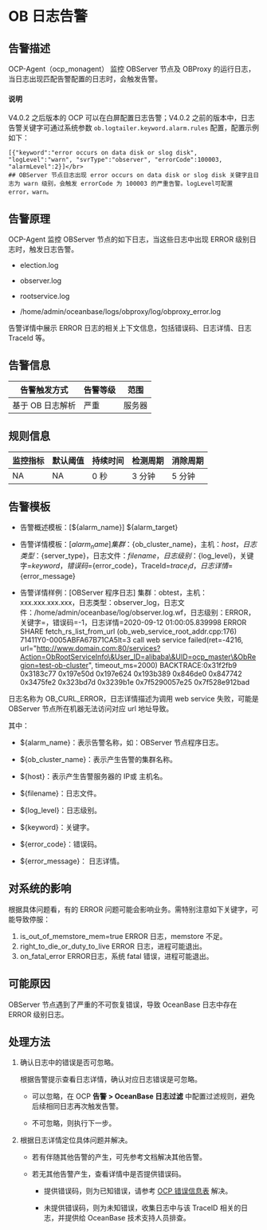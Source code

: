 # OB 日志告警

## 告警描述

OCP-Agent（ocp_monagent） 监控 OBServer 节点及 OBProxy 的运行日志，当日志出现匹配告警配置的日志时，会触发告警。

   <main id="notice" type='explain'>
   <h4>说明</h4>
   <p>V4.0.2 之后版本的 OCP 可以在白屏配置日志告警；V4.0.2 之前的版本中，日志告警关键字可通过系统参数 <code>ob.logtailer.keyword.alarm.rules</code> 配置，配置示例如下：</p>
   </main>

   ```shell
   [{"keyword":"error occurs on data disk or slog disk", "logLevel":"warn", "svrType":"observer", "errorCode":100003, "alarmLevel":2}]</br>
   ## OBServer 节点日志出现 error occurs on data disk or slog disk 关键字且日志为 warn 级别，会触发 errorCode 为 100003 的严重告警。logLevel可配置 error，warn。
   ```

## 告警原理

OCP-Agent 监控 OBServer 节点的如下日志，当这些日志中出现 ERROR 级别日志时，触发日志告警。

* election.log

* observer.log

* rootservice.log

* /home/admin/oceanbase/logs/obproxy/log/obproxy_error.log

告警详情中展示 ERROR 日志的相关上下文信息，包括错误码、日志详情、日志 TraceId 等。

## 告警信息

| 告警触发方式     | 告警等级 | 范围   |
| ---------------- | -------- | ------ |
| 基于 OB 日志解析 | 严重     | 服务器 |

## 规则信息

| 监控指标 | 默认阈值 | 持续时间 | 检测周期 | 消除周期 |
| -------- | -------- | -------- | -------- | -------- |
| NA       | NA       | 0 秒     | 3 分钟   | 5 分钟   |

## 告警模板

* 告警概述模板：[\${alarm_name}] ${alarm_target}

* 告警详情模板：[${alarm_name}] 集群：${ob_cluster_name}，主机：${host}，日志类型：${server_type}，日志文件：${filename}，日志级别：${log_level}，关键字=${keyword}，错误码=${error_code}，TraceId=${trace_id}，日志详情=${error_message}

* 告警详情样例：[OBServer 程序日志] 集群：obtest，主机：xxx.xxx.xxx.xxx，日志类型：observer_log，日志文件：/home/admin/oceanbase/log/observer.log.wf，日志级别：ERROR，关键字=，错误码=-1，日志详情=2020-09-12 01:00:05.839998 ERROR SHARE fetch_rs_list_from_url (ob_web_service_root_addr.cpp:176) 71411Y0-0005ABFA67B71CA5lt=3 call web service failed(ret=-4216, url="http://www.domain.com:80/services?Action=ObRootServiceInfo\&User_ID=alibaba\&UID=ocp_master\&ObRegion=test-ob-cluster", timeout_ms=2000) BACKTRACE:0x31f2fb9 0x3183c77 0x197e50d 0x197e624 0x193b389 0x846de0 0x847742 0x3475fe2 0x323bd7d 0x3239b1e 0x7f5290057e25 0x7f528e912bad

日志名称为 OB_CURL_ERROR，日志详情描述为调用 web service 失败，可能是 OBServer 节点所在机器无法访问对应 url 地址导致。

其中：

* ${alarm_name}：表示告警名称，如：OBServer 节点程序日志。

* ${ob_cluster_name}：表示产生告警的集群名称。

* ${host}：表示产生告警服务器的 IP或 主机名。

* ${filename}：日志文件。

* ${log_level}：日志级别。

* ${keyword}：关键字。

* ${error_code}：错误码。

* ${error_message}： 日志详情。

## 对系统的影响

根据具体问题看，有的 ERROR 问题可能会影响业务。需特别注意如下关键字，可能导致停服：

1. is_out_of_memstore_mem=true ERROR 日志，memstore 不足。
2. right_to_die_or_duty_to_live ERROR 日志，进程可能退出。
3. on_fatal_error ERROR日志，系统 fatal 错误，进程可能退出。

## 可能原因

OBServer 节点遇到了严重的不可恢复错误，导致 OceanBase 日志中存在 ERROR 级别日志。

## 处理方法

1. 确认日志中的错误是否可忽略。

   根据告警提示查看日志详情，确认对应日志错误是可忽略。
   * 可以忽略，在 OCP **告警 \> OceanBase 日志过滤** 中配置过滤规则，避免后续相同日志再次触发告警。

   * 不可忽略，则执行下一步。

2. 根据日志详情定位具体问题并解决。

   * 若有伴随其他告警的产生，可先参考文档解决其他告警。

   * 若无其他告警产生，查看详情中是否提供错误码。

     * 提供错误码，则为已知错误，请参考 [OCP 错误信息表](../../../2100.appendix/100.ocp-error-table.md) 解决。

     * 未提供错误码，则为未知错误，收集日志中与该 TraceID 相关的日志，并提供给 OceanBase 技术支持人员排查。

